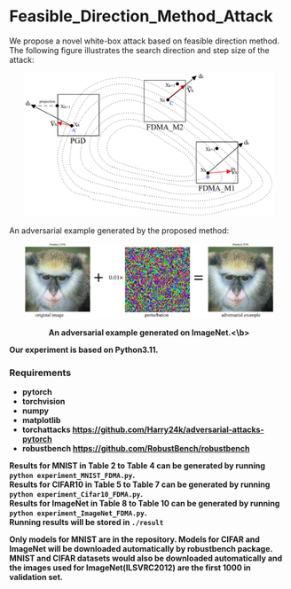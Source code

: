 # Feasible_Direction_Method_Attack
We propose a novel white-box attack based on feasible direction method. 
The following figure illustrates the search direction and step size of the attack:
<p align="center">
    <img src="direction_illustrate.png" width="450">
</p>



An adversarial example generated by the proposed method:
<p align="center">
    <img src="ori+noise.png" width="450">
</p>
<p align="center">
<b>An adversarial example generated on ImageNet.<\b>
</p>

Our experiment is based on Python3.11. 
### Requirements
- pytorch
- torchvision
- numpy
- matplotlib
- torchattacks https://github.com/Harry24k/adversarial-attacks-pytorch
- robustbench https://github.com/RobustBench/robustbench


Results for MNIST in Table 2 to Table 4 can be generated by running  ```python experiment_MNIST_FDMA.py```.<br>
Results for CIFAR10 in Table 5 to Table 7 can be generated by running  ```python experiment_Cifar10_FDMA.py```.<br>
Results for ImageNet in Table 8 to Table 10 can be generated by running  ```python experiment_ImageNet_FDMA.py```.<br>
Running results will be stored in ```./result```

Only models for MNIST are in the repository. Models for CIFAR and ImageNet will be downloaded automatically by robustbench package. MNIST and CIFAR datasets would also be downloaded automatically and the images used for ImageNet(ILSVRC2012) are the first 1000 in validation set. <br>


